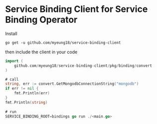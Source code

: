 # Service Binding Client for Service Binding Operator

Install

```shell
go get -u github.com/myeung18/service-binding-client
```

then include the client in your code
```go
import (
    github.com/myeung18/service-binding-client/pkg/binding/convert
)

# call
string, err := convert.GetMongodbConnectionString("mongodb")
if err != nil {
    fmt.Println(err)
}
fmt.Println(string)
  
# run 
SERVICE_BINDING_ROOT=bindings go run ./<main.go>
```